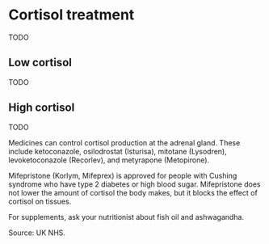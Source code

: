 # Cortisol treatment

TODO

## Low cortisol

TODO

## High cortisol

TODO

Medicines can control cortisol production at the adrenal gland. These include ketoconazole, osilodrostat (Isturisa), mitotane (Lysodren), levoketoconazole (Recorlev), and metyrapone (Metopirone).

Mifepristone (Korlym, Mifeprex) is approved for people with Cushing syndrome who have type 2 diabetes or high blood sugar. Mifepristone does not lower the amount of cortisol the body makes, but it blocks the effect of cortisol on tissues.

For supplements, ask your nutritionist about fish oil and ashwagandha.

Source: UK NHS.

